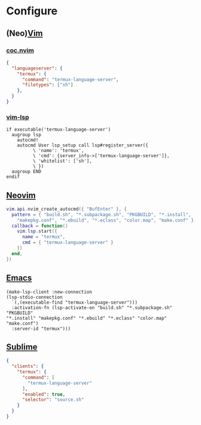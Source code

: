 # Configure

## (Neo)[Vim](https://www.vim.org)

### [coc.nvim](https://github.com/neoclide/coc.nvim)

```json
{
  "languageserver": {
    "termux": {
      "command": "termux-language-server",
      "filetypes": ["sh"]
    },
  }
}
```

### [vim-lsp](https://github.com/prabirshrestha/vim-lsp)

```vim
if executable('termux-language-server')
  augroup lsp
    autocmd!
    autocmd User lsp_setup call lsp#register_server({
          \ 'name': 'termux',
          \ 'cmd': {server_info->['termux-language-server']},
          \ 'whitelist': ['sh'],
          \ })
  augroup END
endif
```

## [Neovim](https://neovim.io)

```lua
vim.api.nvim_create_autocmd({ "BufEnter" }, {
  pattern = { "build.sh", "*.subpackage.sh", "PKGBUILD", "*.install",
    "makepkg.conf", "*.ebuild", "*.eclass", "color.map", "make.conf" },
  callback = function()
    vim.lsp.start({
      name = "termux",
      cmd = { "termux-language-server" }
    })
  end,
})
```

## [Emacs](https://www.gnu.org/software/emacs)

```elisp
(make-lsp-client :new-connection
(lsp-stdio-connection
  `(,(executable-find "termux-language-server")))
  :activation-fn (lsp-activate-on "build.sh" "*.subpackage.sh" "PKGBUILD"
"*.install" "makepkg.conf" "*.ebuild" "*.eclass" "color.map" "make.conf")
  :server-id "termux")))
```

## [Sublime](https://www.sublimetext.com)

```json
{
  "clients": {
    "termux": {
      "command": [
        "termux-language-server"
      ],
      "enabled": true,
      "selector": "source.sh"
    }
  }
}
```
